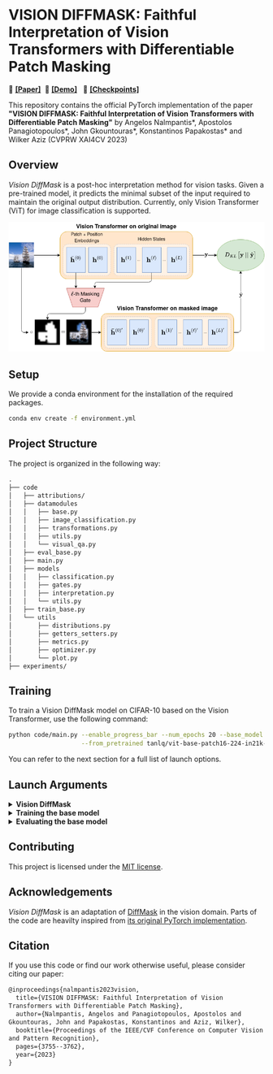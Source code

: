 # VISION DIFFMASK: Faithful Interpretation of Vision Transformers with Differentiable Patch Masking


:page_with_curl: [**[Paper]**](https://arxiv.org/abs/2304.06391)&nbsp; :rocket: [**[Demo]**](https://huggingface.co/spaces/j0hngou/vision-diffmask)&nbsp;&nbsp; :floppy_disk: [**[Checkpoints]**](https://archive.org/download/vision-diffmask-ckpts)

This repository contains the official PyTorch implementation of the paper **"VISION DIFFMASK: Faithful Interpretation of Vision Transformers with Differentiable Patch Masking"**
by Angelos Nalmpantis*, Apostolos Panagiotopoulos*, John Gkountouras*, Konstantinos Papakostas* and Wilker Aziz (CVPRW XAI4CV 2023)

## Overview
*Vision DiffMask* is a post-hoc interpretation method for vision tasks. 
Given a pre-trained model, it predicts the minimal subset of the input required to maintain the original output distribution. 
Currently, only Vision Transformer (ViT) for image classification is supported.

![Alt text](https://github.com/AngelosNal/Vision-DiffMask/blob/master/vizdiffmask_model.png?raw=true)

## Setup
We provide a conda environment for the installation of the required packages.
```bash
conda env create -f environment.yml
```

## Project Structure
The project is organized in the following way:
```
.                                                       
├── code                                                             
│   ├── attributions/                                                                           
│   ├── datamodules
│   │   ├── base.py 
│   │   ├── image_classification.py
│   │   ├── transformations.py
│   │   ├── utils.py
│   │   └── visual_qa.py
│   ├── eval_base.py
│   ├── main.py
│   ├── models
│   │   ├── classification.py
│   │   ├── gates.py
│   │   ├── interpretation.py
│   │   └── utils.py
│   ├── train_base.py
│   └── utils
│       ├── distributions.py
│       ├── getters_setters.py
│       ├── metrics.py
│       ├── optimizer.py
│       └── plot.py
├── experiments/
```

## Training
To train a Vision DiffMask model on CIFAR-10 based on the Vision Transformer, use the following command:
```bash
python code/main.py --enable_progress_bar --num_epochs 20 --base_model ViT --dataset CIFAR10 \
                    --from_pretrained tanlq/vit-base-patch16-224-in21k-finetuned-cifar10
```
You can refer to the next section for a full list of launch options.

## Launch Arguments
<details>
<summary><b>Vision DiffMask</b></summary>

When training Vision DiffMask, the following launch options can be used:
```
Arguments:
  --enable_progress_bar
                        Whether to enable the progress bar (NOT recommended when logging to file).
  --num_epochs NUM_EPOCHS
                        Number of epochs to train.
  --seed SEED           Random seed for reproducibility.
  --sample_images SAMPLE_IMAGES
                        Number of images to sample for the mask callback.
  --log_every_n_steps LOG_EVERY_N_STEPS
                        Number of steps between logging media & checkpoints.
  --base_model {ViT}    Base model architecture to train.
  --from_pretrained FROM_PRETRAINED
                        The name of the pretrained HF model to load.
  --dataset {MNIST,CIFAR10,CIFAR10_QA,toy}
                        The dataset to use.

Vision DiffMask:
  --alpha ALPHA         Initial value for the Lagrangian
  --lr LR               Learning rate for DiffMask.
  --eps EPS             KL divergence tolerance.
  --no_placeholder      Whether to not use placeholder
  --lr_placeholder LR_PLACEHOLDER
                        Learning for mask vectors.
  --lr_alpha LR_ALPHA   Learning rate for lagrangian optimizer.
  --mul_activation MUL_ACTIVATION
                        Value to multiply gate activations.
  --add_activation ADD_ACTIVATION
                        Value to add to gate activations.
  --weighted_layer_distribution
                        Whether to use a weighted distribution when picking a layer in DiffMask forward.

Data Modules:
  --data_dir DATA_DIR   The directory where the data is stored.
  --batch_size BATCH_SIZE
                        The batch size to use.
  --add_noise           Use gaussian noise augmentation.
  --add_rotation        Use rotation augmentation.
  --add_blur            Use blur augmentation.
  --num_workers NUM_WORKERS
                        Number of workers to use for data loading.

Visual QA:
  --class_idx CLASS_IDX
                        The class (index) to count.
  --grid_size GRID_SIZE
                        The number of images per row in the grid.
```
</details>

<details>
<summary><b>Training the base model</b></summary>

When training the base model (usually not needed as we support pretrained models from HuggingFace),
the following launch options can be used:
```
Arguments:
  --checkpoint CHECKPOINT
                        Checkpoint to resume the training from.
  --enable_progress_bar
                        Whether to show progress bar during training. NOT recommended when logging to files.
  --num_epochs NUM_EPOCHS
                        Number of epochs to train.
  --seed SEED           Random seed for reproducibility.
  --base_model {ViT,ConvNeXt}
                        Base model architecture to train.
  --from_pretrained FROM_PRETRAINED
                        The name of the pretrained HF model to fine-tune from.
  --dataset {MNIST,CIFAR10,CIFAR10_QA,toy}
                        The dataset to use.

Classification Model:
  --optimizer {AdamW,RAdam}
                        The optimizer to use to train the model.
  --weight_decay WEIGHT_DECAY
                        The optimizer's weight decay.
  --lr LR               The initial learning rate for the model.

Data Modules:
  --data_dir DATA_DIR   The directory where the data is stored.
  --batch_size BATCH_SIZE
                        The batch size to use.
  --add_noise           Use gaussian noise augmentation.
  --add_rotation        Use rotation augmentation.
  --add_blur            Use blur augmentation.
  --num_workers NUM_WORKERS
                        Number of workers to use for data loading.

Visual QA:
  --class_idx CLASS_IDX
                        The class (index) to count.
  --grid_size GRID_SIZE
                        The number of images per row in the grid.
```
</details>

<details>
<summary><b>Evaluating the base model</b></summary>

When evaluating the base model, the following launch options can be used:
```
Arguments:
  --checkpoint CHECKPOINT
                        Checkpoint to resume the training from.
  --enable_progress_bar
                        Whether to show progress bar during training. NOT recommended when logging to files.
  --seed SEED           Random seed for reproducibility.
  --base_model {ViT,ConvNeXt}
                        Base model architecture to train.
  --from_pretrained FROM_PRETRAINED
                        The name of the pretrained HF model to fine-tune from.
  --dataset {MNIST,CIFAR10,CIFAR10_QA,toy}
                        The dataset to use.

Data Modules:
  --data_dir DATA_DIR   The directory where the data is stored.
  --batch_size BATCH_SIZE
                        The batch size to use.
  --add_noise           Use gaussian noise augmentation.
  --add_rotation        Use rotation augmentation.
  --add_blur            Use blur augmentation.
  --num_workers NUM_WORKERS
                        Number of workers to use for data loading.

Visual QA:
  --class_idx CLASS_IDX
                        The class (index) to count.
  --grid_size GRID_SIZE
                        The number of images per row in the grid.
```
</details>

[//]: # ()
[//]: # (## Model Checkpoints)

[//]: # (To facilitate the reproducibility of our results, we provide a set of pre-trained checkpoints)

[//]: # ([here]&#40;https://archive.org/download/vision-diffmask-ckpts&#41;.)

[//]: # ()
[//]: # (For the toy task, we provide both a pre-trained instance of the Vision Transformer, along with)

[//]: # (the trained Vision DiffMask model. For the image classification task on CIFAR-10, we provide the)

[//]: # (trained Vision DiffMask model, as the pre-trained ViT can be found on)

[//]: # ([HuggingFace]&#40;https://huggingface.co/tanlq/vit-base-patch16-224-in21k-finetuned-cifar10&#41;.)

## Contributing
This project is licensed under the [MIT license](LICENSE).

## Acknowledgements
*Vision DiffMask* is an adaptation of [DiffMask](https://arxiv.org/pdf/2004.14992.pdf) in the vision domain. 
Parts of the code are heavilty inspired from [its original PyTorch implementation](https://github.com/nicola-decao/diffmask).

[//]: # (## References)

[//]: # (**[1]** Alexander K., Alexey D., Dirk W., Georg H., Jakob U., Lucas B., Matthias M., Mostafa D., Neil H. Sylvain G., Thomas U., Xiaohua Z., &#40;2021&#41;. An Image is Worth 16x16 Words: Transformers for Image Recognition at Scale. In the Ninth International Conference on Learning Representations &#40;ICLR&#41;.)

[//]: # ()
[//]: # (**[2]** De Cao, N., Schlichtkrull, M. S., Aziz, W., & Titov, I. &#40;2020, November&#41;. How do Decisions Emerge across Layers in Neural Models? Interpretation with Differentiable Masking. In _Proceedings of the 2020 Conference on Empirical Methods in Natural Language Processing &#40;EMNLP&#41;_ &#40;pp. 3243-3255&#41;.)

## Citation
If you use this code or find our work otherwise useful, please consider citing our paper:
```
@inproceedings{nalmpantis2023vision,
  title={VISION DIFFMASK: Faithful Interpretation of Vision Transformers with Differentiable Patch Masking},
  author={Nalmpantis, Angelos and Panagiotopoulos, Apostolos and Gkountouras, John and Papakostas, Konstantinos and Aziz, Wilker},
  booktitle={Proceedings of the IEEE/CVF Conference on Computer Vision and Pattern Recognition},
  pages={3755--3762},
  year={2023}
}
```
